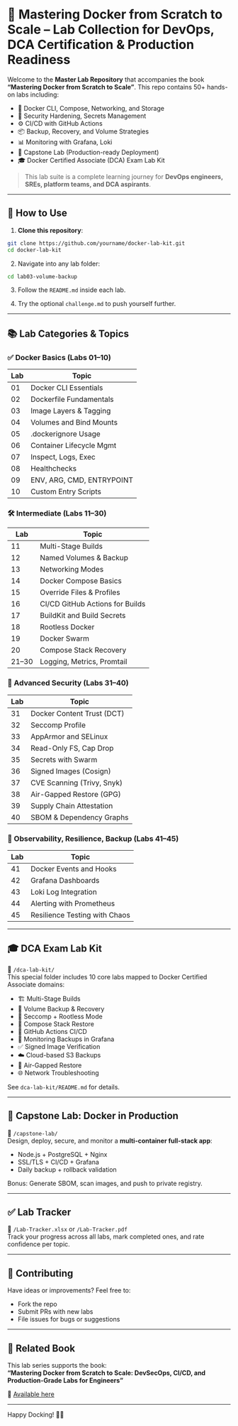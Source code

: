 
# 🐳 Mastering Docker from Scratch to Scale – Lab Collection for DevOps, DCA Certification & Production Readiness

Welcome to the **Master Lab Repository** that accompanies the book **“Mastering Docker from Scratch to Scale”**. This repo contains 50+ hands-on labs including:

- 🧪 Docker CLI, Compose, Networking, and Storage
- 🔐 Security Hardening, Secrets Management
- ⚙️ CI/CD with GitHub Actions
- 📦 Backup, Recovery, and Volume Strategies
- 📊 Monitoring with Grafana, Loki
- 🧾 Capstone Lab (Production-ready Deployment)
- 🎓 Docker Certified Associate (DCA) Exam Lab Kit

> This lab suite is a complete learning journey for **DevOps engineers, SREs, platform teams, and DCA aspirants**.

---

## 📘 How to Use

1. **Clone this repository**:
```bash
git clone https://github.com/yourname/docker-lab-kit.git
cd docker-lab-kit
```

2. Navigate into any lab folder:
```bash
cd lab03-volume-backup
```

3. Follow the `README.md` inside each lab.

4. Try the optional `challenge.md` to push yourself further.

---

## 📚 Lab Categories & Topics

### ✅ Docker Basics (Labs 01–10)
| Lab | Topic                     |
|-----|---------------------------|
| 01  | Docker CLI Essentials     |
| 02  | Dockerfile Fundamentals   |
| 03  | Image Layers & Tagging    |
| 04  | Volumes and Bind Mounts   |
| 05  | .dockerignore Usage       |
| 06  | Container Lifecycle Mgmt  |
| 07  | Inspect, Logs, Exec       |
| 08  | Healthchecks              |
| 09  | ENV, ARG, CMD, ENTRYPOINT |
| 10  | Custom Entry Scripts      |

### 🛠️ Intermediate (Labs 11–30)
| Lab | Topic                          |
|-----|--------------------------------|
| 11  | Multi-Stage Builds             |
| 12  | Named Volumes & Backup         |
| 13  | Networking Modes               |
| 14  | Docker Compose Basics          |
| 15  | Override Files & Profiles      |
| 16  | CI/CD GitHub Actions for Builds|
| 17  | BuildKit and Build Secrets     |
| 18  | Rootless Docker                |
| 19  | Docker Swarm                   |
| 20  | Compose Stack Recovery         |
| 21–30 | Logging, Metrics, Promtail   |

### 🔐 Advanced Security (Labs 31–40)
| Lab | Topic                         |
|-----|-------------------------------|
| 31  | Docker Content Trust (DCT)    |
| 32  | Seccomp Profile               |
| 33  | AppArmor and SELinux          |
| 34  | Read-Only FS, Cap Drop        |
| 35  | Secrets with Swarm            |
| 36  | Signed Images (Cosign)        |
| 37  | CVE Scanning (Trivy, Snyk)    |
| 38  | Air-Gapped Restore (GPG)      |
| 39  | Supply Chain Attestation      |
| 40  | SBOM & Dependency Graphs      |

### 🧪 Observability, Resilience, Backup (Labs 41–45)
| Lab | Topic                          |
|-----|--------------------------------|
| 41  | Docker Events and Hooks        |
| 42  | Grafana Dashboards             |
| 43  | Loki Log Integration           |
| 44  | Alerting with Prometheus       |
| 45  | Resilience Testing with Chaos  |

---

## 🎓 DCA Exam Lab Kit

📂 `/dca-lab-kit/`  
This special folder includes 10 core labs mapped to Docker Certified Associate domains:

- 🏗️ Multi-Stage Builds
- 🔁 Volume Backup & Recovery
- 🔐 Seccomp + Rootless Mode
- 🔄 Compose Stack Restore
- 🧾 GitHub Actions CI/CD
- 🔎 Monitoring Backups in Grafana
- ✅ Signed Image Verification
- ☁️ Cloud-based S3 Backups
- 🧊 Air-Gapped Restore
- 🌐 Network Troubleshooting

See `dca-lab-kit/README.md` for details.

---

## 🧠 Capstone Lab: Docker in Production

📁 `/capstone-lab/`  
Design, deploy, secure, and monitor a **multi-container full-stack app**:
- Node.js + PostgreSQL + Nginx
- SSL/TLS + CI/CD + Grafana
- Daily backup + rollback validation

Bonus: Generate SBOM, scan images, and push to private registry.

---

## ✅ Lab Tracker

📁 `/Lab-Tracker.xlsx` or `/Lab-Tracker.pdf`  
Track your progress across all labs, mark completed ones, and rate confidence per topic.

---

## 🧩 Contributing

Have ideas or improvements? Feel free to:
- Fork the repo
- Submit PRs with new labs
- File issues for bugs or suggestions

---

## 📖 Related Book

This lab series supports the book:  
**“Mastering Docker from Scratch to Scale: DevSecOps, CI/CD, and Production-Grade Labs for Engineers”**

📗 [Available here](https://github.com/yourname/docker-book)

---

Happy Docking! 🐳🔥
